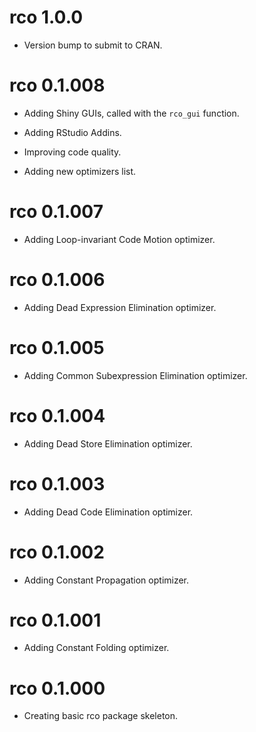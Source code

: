 # rco 1.0.0

  - Version bump to submit to CRAN.

# rco 0.1.008

  - Adding Shiny GUIs, called with the `rco_gui` function.
  
  - Adding RStudio Addins.
  
  - Improving code quality.
  
  - Adding new optimizers list.

# rco 0.1.007

  - Adding Loop-invariant Code Motion optimizer.

# rco 0.1.006

  - Adding Dead Expression Elimination optimizer.

# rco 0.1.005

  - Adding Common Subexpression Elimination optimizer.

# rco 0.1.004

  - Adding Dead Store Elimination optimizer.

# rco 0.1.003

  - Adding Dead Code Elimination optimizer.

# rco 0.1.002

  - Adding Constant Propagation optimizer.

# rco 0.1.001

  - Adding Constant Folding optimizer.

# rco 0.1.000

  - Creating basic rco package skeleton.
